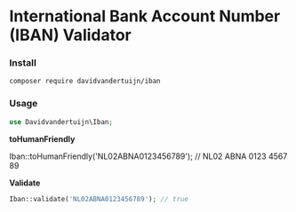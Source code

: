 # International Bank Account Number (IBAN) Validator

### Install

```
composer require davidvandertuijn/iban
```

### Usage

```php
use Davidvandertuijn\Iban;
```

**toHumanFriendly**

Iban::toHumanFriendly('NL02ABNA0123456789'); // NL02 ABNA 0123 4567 89

**Validate**

```php
Iban::validate('NL02ABNA0123456789'); // true
```
